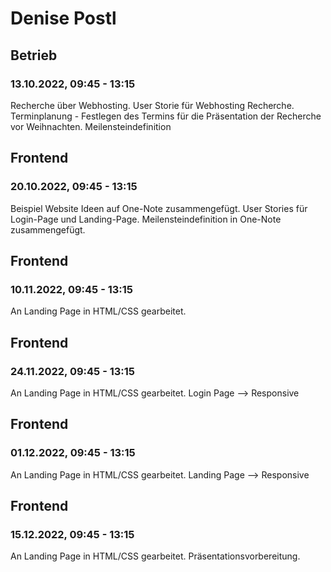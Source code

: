 # Denise Postl


## Betrieb
### 13.10.2022, 09:45 - 13:15
Recherche über Webhosting. 
User Storie für Webhosting Recherche.
Terminplanung - Festlegen des Termins für die Präsentation der Recherche vor Weihnachten.
Meilensteindefinition 

## Frontend
### 20.10.2022, 09:45 - 13:15
Beispiel Website Ideen auf One-Note zusammengefügt.
User Stories für Login-Page und Landing-Page.
Meilensteindefinition in One-Note zusammengefügt.


## Frontend
### 10.11.2022, 09:45 - 13:15
An Landing Page in HTML/CSS gearbeitet.

## Frontend
### 24.11.2022, 09:45 - 13:15
An Landing Page in HTML/CSS gearbeitet.
Login Page --> Responsive

## Frontend
### 01.12.2022, 09:45 - 13:15
An Landing Page in HTML/CSS gearbeitet.
Landing Page --> Responsive

## Frontend
### 15.12.2022, 09:45 - 13:15
An Landing Page in HTML/CSS gearbeitet.
Präsentationsvorbereitung.